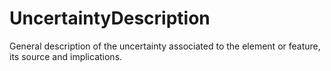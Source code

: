 UncertaintyDescription
======================

General description of the uncertainty associated to the element or feature, its source and implications.
